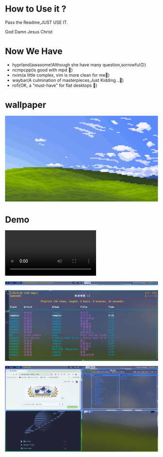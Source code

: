 # How to Use it ?
Pass the Readme,JUST USE IT.

God Damn Jesus Christ

# Now We Have
+ hyprland(awasome!Although she have many question,sorrowful🙃)
+ ncmpcpp(is good with mpd 🎹)
+ nvim(a little complex, vim is more clean for me🍳)
+ waybar(A culmination of masterpieces,Just Kidding...🤡)
+ rofi(OK, a "must-have" for flat desktops 🍚)

# wallpaper
![walpaper](./src/images/wallhaven-l3971q.png)

# Demo
<video src="./src/videos/demo_video"></video>

![waybar](./src/images/waybar.png)

![ncmpcpp](./src/images/ncmpcp.png)

![hyprland](./src/images/hyprland.png)









